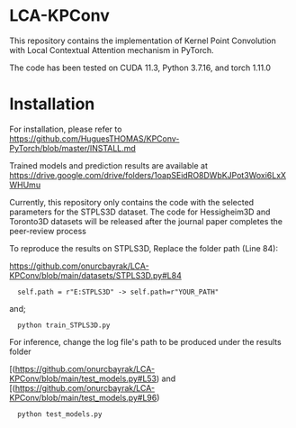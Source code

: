 # LCA-KPConv

This repository contains the implementation of Kernel Point Convolution with Local Contextual Attention mechanism in PyTorch.

The code has been tested on 
CUDA 11.3, Python 3.7.16, and torch 1.11.0

# Installation  
For installation, please refer to https://github.com/HuguesTHOMAS/KPConv-PyTorch/blob/master/INSTALL.md

Trained models and prediction results are available at https://drive.google.com/drive/folders/1oapSEidRO8DWbKJPot3Woxi6LxXWHUmu


Currently, this repository only contains the code with the selected parameters for the STPLS3D dataset.
The code for Hessigheim3D and Toronto3D datasets will be released after the journal paper completes the peer-review process

To reproduce the results on STPLS3D, 
Replace the folder path (Line 84):

https://github.com/onurcbayrak/LCA-KPConv/blob/main/datasets/STPLS3D.py#L84

      self.path = r"E:STPLS3D" -> self.path=r"YOUR_PATH"

and;

      python train_STPLS3D.py

For inference, change the log file's path to be produced under the results folder 

[(https://github.com/onurcbayrak/LCA-KPConv/blob/main/test_models.py#L53) and 
[(https://github.com/onurcbayrak/LCA-KPConv/blob/main/test_models.py#L96)

      python test_models.py


